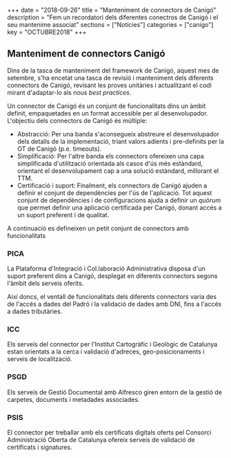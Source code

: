 +++
date        = "2018-09-26"
title       = "Manteniment de connectors de Canigó"
description = "Fem un recordatori dels diferentes conectros de Canigó i el seu mantenime associat"
sections    = ["Notícies"]
categories  = ["canigo"]
key         = "OCTUBRE2018"
+++

## Manteniment de connectors Canigó

Dins de la tasca de manteniment del framework de Canigó, aquest mes de setembre, s'ha encetat una tasca de revisió i manteniment dels diferents connectors de Canigó, revisant les proves unitàries i actualitzant el codi mirant d'adaptar-lo als nous _best practices_.

Un connector de Canigó és un conjunt de funcionalitats dins un àmbit definit, empaquetades en un format accessible per al desenvolupador. L'objectiu dels connectors de Canigó és múltiple:

* Abstracció: Per una banda s'aconsegueix abstreure el desenvolupador dels detalls de la implementació, triant valors adients i pre-definits per la OT de Canigó (p.e. timeouts).
* Simplificació: Per l'altre banda els connectors ofereixen una capa simplificada d'utilització orientada als casos d'ús més estàndard, orientant el desenvolupament cap a una solució estàndard, millorant el TTM.
* Certificació i suport: Finalment, els connectors de Canigó ajuden a definir el conjunt de dependències per l'ús de l'aplicació. Tot aquest conjunt de dependències i de configuracions ajuda a definir un _quòrum_ que permet definir una aplicació certificada per Canigó, donant accés a un suport preferent i de qualitat.

A continuació es defineixen un petit conjunt de connectors amb funcionalitats 

### PICA

La Plataforma d'Integració i Col.laboració Administrativa disposa d'un suport preferent dins a Canigó, desplegat en diferents connectors segons l'àmbit dels serveis oferits.

Així doncs, el ventall de funcionalitats dels diferents connectors varia des de l'accés a dades del Padró i la validació de dades amb DNI, fins a l'accés a dades tributàries.

### ICC

Els serveis del connector per l'Institut Cartogràfic i Geològic de Catalunya estan orientats a la cerca i validació d'adreces, geo-posicionaments i serveis de localització.

### PSGD

Els serveis de Gestió Documental amb Alfresco giren entorn de la gestió de carpetes, documents i metadades associades.

### PSIS

El connector per treballar amb els certificats digitals oferts pel Consorci Administració Oberta de Catalunya ofereix serveis de validació de certificats i signatures.

